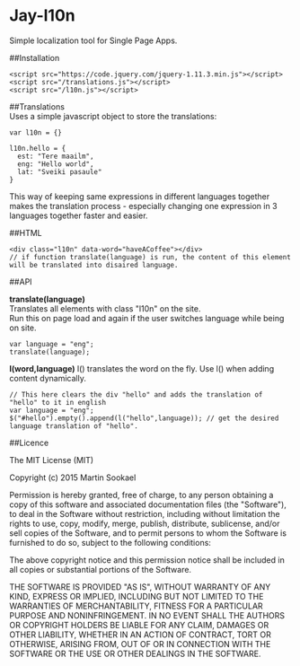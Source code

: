 Jay-l10n
===================

Simple localization tool for Single Page Apps.  

##Installation  
```  
<script src="https://code.jquery.com/jquery-1.11.3.min.js"></script>
<script src="/translations.js"></script>
<script src="/l10n.js"></script>
```  

##Translations  
Uses a simple javascript object to store the translations:  
```  
var l10n = {}  

l10n.hello = {
  est: "Tere maailm",
  eng: "Hello world",
  lat: "Sveiki pasaule"
}
```  
This way of keeping same expressions in different languages together makes the translation process - especially changing one expression in 3 languages together faster and easier.  

##HTML  
```  
<div class="l10n" data-word="haveACoffee"></div>
// if function translate(language) is run, the content of this element will be translated into disaired language.  
```  
  
##API  

**translate(language)**  
Translates all elements with class "l10n" on the site.  
Run this on page load and again if the user switches language while being on site.  
```  
var language = "eng";
translate(language);  
```  

**l(word,language)**
l() translates the word on the fly.
Use l() when adding content dynamically.  
```  
// This here clears the div "hello" and adds the translation of "hello" to it in english
var language = "eng";
$("#hello").empty().append(l("hello",language)); // get the desired language translation of "hello".
```  

##Licence

The MIT License (MIT)  

Copyright (c) 2015 Martin Sookael

Permission is hereby granted, free of charge, to any person obtaining a copy of this software and associated documentation files (the "Software"), to deal in the Software without restriction, including without limitation the rights to use, copy, modify, merge, publish, distribute, sublicense, and/or sell copies of the Software, and to permit persons to whom the Software is furnished to do so, subject to the following conditions:

The above copyright notice and this permission notice shall be included in all copies or substantial portions of the Software.

THE SOFTWARE IS PROVIDED "AS IS", WITHOUT WARRANTY OF ANY KIND, EXPRESS OR IMPLIED, INCLUDING BUT NOT LIMITED TO THE WARRANTIES OF MERCHANTABILITY, FITNESS FOR A PARTICULAR PURPOSE AND NONINFRINGEMENT. IN NO EVENT SHALL THE AUTHORS OR COPYRIGHT HOLDERS BE LIABLE FOR ANY CLAIM, DAMAGES OR OTHER LIABILITY, WHETHER IN AN ACTION OF CONTRACT, TORT OR OTHERWISE, ARISING FROM, OUT OF OR IN CONNECTION WITH THE SOFTWARE OR THE USE OR OTHER DEALINGS IN THE SOFTWARE.
